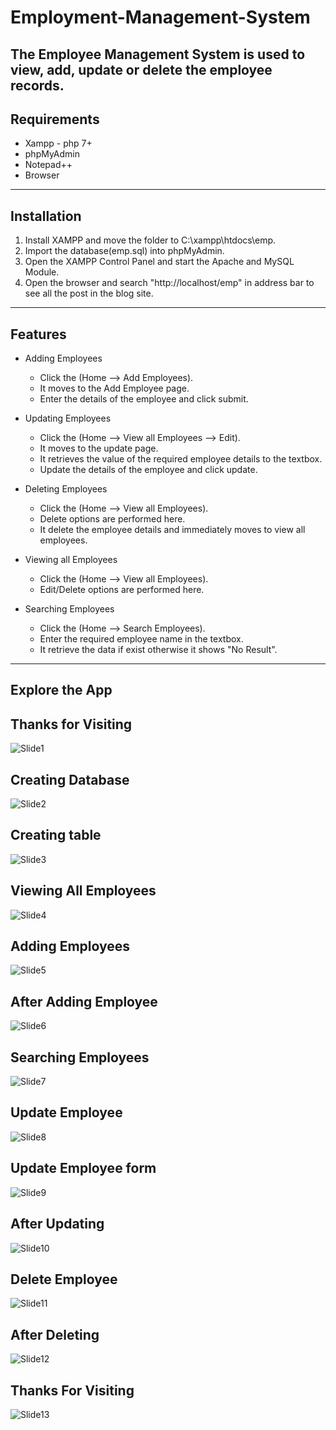 # Employment-Management-System
The Employee Management System is used to view, add, update or delete the employee records. 
---
## Requirements
* Xampp - php 7+
* phpMyAdmin
* Notepad++
* Browser
---
## Installation
1. Install XAMPP and move the folder to C:\xampp\htdocs\emp.
2. Import the database(emp.sql) into phpMyAdmin.
3. Open the XAMPP Control Panel and start the Apache and MySQL Module.
4. Open the browser and search "http://localhost/emp" in address bar to see all the post in the blog site.
---
## Features
* Adding Employees
	* Click the (Home --> Add Employees).
	* It moves to the Add Employee page.
	* Enter the details of the employee and click submit.

* Updating Employees
	* Click the (Home --> View all Employees --> Edit).
	* It moves to the update page.
	* It retrieves the value of the required employee details to the textbox.
	* Update the details of the employee and click update.

* Deleting Employees
	* Click the (Home --> View all Employees).
	* Delete options are performed here.
	* It delete the employee details and immediately moves to view all employees.
	
* Viewing all Employees
	* Click the (Home --> View all Employees).
	* Edit/Delete options are performed here.

* Searching Employees
	* Click the (Home --> Search Employees).
	* Enter the required employee name in the textbox.
	* It retrieve the data if exist otherwise it shows "No Result".
---
## Explore the App
**Thanks for Visiting**
---
![Slide1](https://user-images.githubusercontent.com/73686015/98685818-d96b9780-238d-11eb-8a03-532cf047c5ec.JPG)

**Creating Database**
---
![Slide2](https://user-images.githubusercontent.com/73686015/98685974-06b84580-238e-11eb-95c5-a5c90be870e6.JPG)

**Creating table**
---
![Slide3](https://user-images.githubusercontent.com/73686015/98685985-08820900-238e-11eb-9457-4abf3825899f.JPG)

**Viewing All Employees**
---
![Slide4](https://user-images.githubusercontent.com/73686015/98685991-0ae46300-238e-11eb-80fc-18c308821826.JPG)

**Adding Employees**
---
![Slide5](https://user-images.githubusercontent.com/73686015/98685996-0cae2680-238e-11eb-871c-97c3f1c5d3ba.JPG)

**After Adding Employee**
---
![Slide6](https://user-images.githubusercontent.com/73686015/98686001-1041ad80-238e-11eb-8cdf-a7921e7750cc.JPG)

**Searching Employees**
---
![Slide7](https://user-images.githubusercontent.com/73686015/98686012-133c9e00-238e-11eb-8669-504a641ef4e0.JPG)

**Update Employee**
---
![Slide8](https://user-images.githubusercontent.com/73686015/98686033-18015200-238e-11eb-8d44-f5e36e30aa38.JPG)

**Update Employee form**
---
![Slide9](https://user-images.githubusercontent.com/73686015/98686043-1c2d6f80-238e-11eb-8083-e039cb7d7db3.JPG)

**After Updating**
---
![Slide10](https://user-images.githubusercontent.com/73686015/98686050-1f286000-238e-11eb-986c-19169a2809dc.JPG)

**Delete Employee**
---
![Slide11](https://user-images.githubusercontent.com/73686015/98686065-23547d80-238e-11eb-85b8-b857ffb26824.JPG)

**After Deleting**
---
![Slide12](https://user-images.githubusercontent.com/73686015/98686085-27809b00-238e-11eb-904a-9d48505c2752.JPG)

**Thanks For Visiting**
---
![Slide13](https://user-images.githubusercontent.com/73686015/98686101-2b142200-238e-11eb-961c-9db13abaa4b7.JPG)
